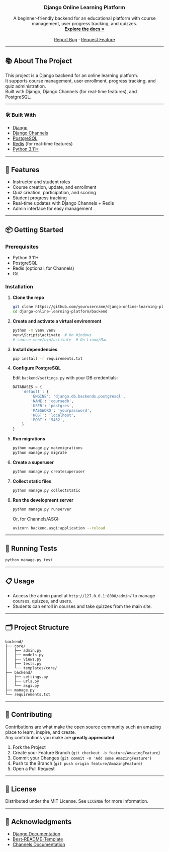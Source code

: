 <!-- PROJECT LOGO -->
<br />
<div align="center">
  <h3 align="center">Django Online Learning Platform</h3>
  <p align="center">
    A beginner-friendly backend for an educational platform with course management, user progress tracking, and quizzes.
    <br />
    <a href="https://github.com/Uttam1611/django-online-learning-platform"><strong>Explore the docs »</strong></a>
    <br />
    <br />
    <a href="https://github.com/Uttam1611/django-online-learning-platform/issues">Report Bug</a>
    ·
    <a href="https://github.com/Uttam1611/django-online-learning-platform/issues">Request Feature</a>
  </p>
</div>

---

## 📚 About The Project

This project is a Django backend for an online learning platform.  
It supports course management, user enrollment, progress tracking, and quiz administration.  
Built with Django, Django Channels (for real-time features), and PostgreSQL.

---

### 🛠️ Built With

- [Django](https://www.djangoproject.com/)
- [Django Channels](https://channels.readthedocs.io/en/latest/)
- [PostgreSQL](https://www.postgresql.org/)
- [Redis](https://redis.io/) (for real-time features)
- [Python 3.11+](https://www.python.org/)

---

## 🚀 Features

- Instructor and student roles
- Course creation, update, and enrollment
- Quiz creation, participation, and scoring
- Student progress tracking
- Real-time updates with Django Channels + Redis
- Admin interface for easy management

---

## 📦 Getting Started

### Prerequisites

- Python 3.11+
- PostgreSQL
- Redis (optional, for Channels)
- Git

### Installation

1. **Clone the repo**

   ```bash
   git clone https://github.com/yourusername/django-online-learning-platform.git
   cd django-online-learning-platform/backend
   ```

2. **Create and activate a virtual environment**

   ```bash
   python -m venv venv
   venv\Scripts\activate  # On Windows
   # source venv/bin/activate  # On Linux/Mac
   ```

3. **Install dependencies**

   ```bash
   pip install -r requirements.txt
   ```

4. **Configure PostgreSQL**

   Edit `backend/settings.py` with your DB credentials:

   ```python
   DATABASES = {
       'default': {
           'ENGINE': 'django.db.backends.postgresql',
           'NAME': 'coursedb',
           'USER': 'postgres',
           'PASSWORD': 'yourpassword',
           'HOST': 'localhost',
           'PORT': '5432',
       }
   }
   ```

5. **Run migrations**

   ```bash
   python manage.py makemigrations
   python manage.py migrate
   ```

6. **Create a superuser**

   ```bash
   python manage.py createsuperuser
   ```

7. **Collect static files**

   ```bash
   python manage.py collectstatic
   ```

8. **Run the development server**
   ```bash
   python manage.py runserver
   ```
   Or, for Channels/ASGI:
   ```bash
   uvicorn backend.asgi:application --reload
   ```

---

## 🧪 Running Tests

```bash
python manage.py test
```

---

## 📋 Usage

- Access the admin panel at `http://127.0.0.1:8000/admin/` to manage courses, quizzes, and users.
- Students can enroll in courses and take quizzes from the main site.

---

## 🗂️ Project Structure

```
backend/
├── core/
│   ├── admin.py
│   ├── models.py
│   ├── views.py
│   ├── tests.py
│   └── templates/core/
├── backend/
│   ├── settings.py
│   ├── urls.py
│   └── asgi.py
├── manage.py
└── requirements.txt
```

---

## 🤝 Contributing

Contributions are what make the open source community such an amazing place to learn, inspire, and create.  
Any contributions you make are **greatly appreciated**.

1. Fork the Project
2. Create your Feature Branch (`git checkout -b feature/AmazingFeature`)
3. Commit your Changes (`git commit -m 'Add some AmazingFeature'`)
4. Push to the Branch (`git push origin feature/AmazingFeature`)
5. Open a Pull Request

---

## 📄 License

Distributed under the MIT License. See `LICENSE` for more information.

---

## 🙏 Acknowledgments

- [Django Documentation](https://docs.djangoproject.com/)
- [Best-README-Template](https://github.com/othneildrew/Best-README-Template)
- [Channels Documentation](https://channels.readthedocs.io/en/latest/)
